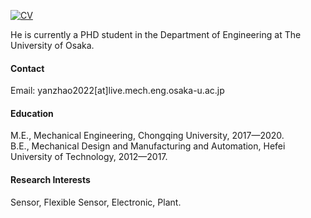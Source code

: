 

[![CV](https://img.shields.io/badge/CV-download-blue?logo=adobeacrobatreader)](/static/assets/cv.pdf)

He is currently a PHD student in the Department of Engineering at The University of Osaka.

#### Contact

Email: yanzhao2022[at]live.mech.eng.osaka-u.ac.jp

#### Education
M.E., Mechanical Engineering, Chongqing University, 2017—2020.\
B.E., Mechanical Design and Manufacturing and Automation, Hefei University of Technology, 2012—2017.

#### Research Interests
Sensor, Flexible Sensor, Electronic, Plant.

